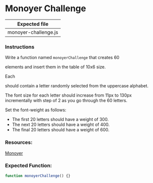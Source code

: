 # Monoyer Challenge

| Expected file        |
| -------------------- |
| monoyer-challenge.js |

### Instructions

Write a function named `monoyerChallenge` that creates 60 <div> elements and insert them in the table of 10x6 size.

Each <div> should contain a letter randomly selected from the uppercase alphabet.

The font size for each letter should increase from 11px to 130px incrementally with step of 2 as you go through the 60 letters.

Set the font-weight as follows:

- The first 20 letters should have a weight of 300.
- The next 20 letters should have a weight of 400.
- The final 20 letters should have a weight of 600.

### Resources:

[Monoyer](https://en.wikipedia.org/wiki/Monoyer_chart)

### Expected Function:

```js
function monoyerChallenge() {}
```
